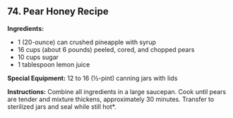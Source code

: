 ## 74. Pear Honey Recipe

**Ingredients:**
- 1 (20-ounce) can crushed pineapple with syrup
- 16 cups (about 6 pounds) peeled, cored, and chopped pears
- 10 cups sugar
- 1 tablespoon lemon juice

**Special Equipment:** 12 to 16 (½-pint) canning jars with lids

**Instructions:**
Combine all ingredients in a large saucepan. Cook until pears are tender and mixture thickens, approximately 30 minutes. Transfer to sterilized jars and seal while still hot*.